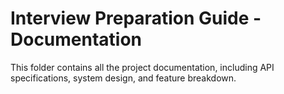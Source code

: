 # Interview Preparation Guide - Documentation
This folder contains all the project documentation, including API specifications, system design, and feature breakdown.
